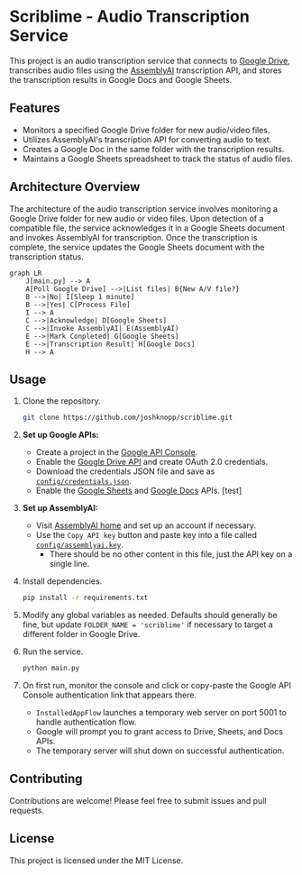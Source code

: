 # Scriblime - Audio Transcription Service

This project is an audio transcription service that connects to [Google Drive](https://drive.google.com/drive/home), transcribes audio files using the [AssemblyAI](https://www.assemblyai.com/) transcription API, and stores the transcription results in Google Docs and Google Sheets.

## Features

- Monitors a specified Google Drive folder for new audio/video files.
- Utilizes AssemblyAI's transcription API for converting audio to text.
- Creates a Google Doc in the same folder with the transcription results.
- Maintains a Google Sheets spreadsheet to track the status of audio files.

## Architecture Overview

The architecture of the audio transcription service involves monitoring a Google Drive folder for new audio or video files. Upon detection of a compatible file, the service acknowledges it in a Google Sheets document and invokes AssemblyAI for transcription. Once the transcription is complete, the service updates the Google Sheets document with the transcription status.

```mermaid
graph LR
    J[main.py] --> A
    A[Poll Google Drive] -->|List files| B{New A/V file?}
    B -->|No| I[Sleep 1 minute]
    B -->|Yes| C[Process File]
    I --> A
    C -->|Acknowledge| D[Google Sheets]
    C -->|Invoke AssemblyAI| E(AssemblyAI)
    E -->|Mark Conpleted| G[Google Sheets]
    E -->|Transcription Result| H[Google Docs]
    H --> A
```

## Usage

1. Clone the repository.
   ```bash
   git clone https://github.com/joshknopp/scriblime.git
   ```

1. **Set up Google APIs:**
   - Create a project in the [Google API Console](https://console.cloud.google.com/projectcreate).
   - Enable the [Google Drive API](https://console.cloud.google.com/apis/api/drive.googleapis.com/credentials) and create OAuth 2.0 credentials.
   - Download the credentials JSON file and save as [`config/credentials.json`](./config/credentials.json).
   - Enable the [Google Sheets](https://console.cloud.google.com/apis/api/sheets.googleapis.com) and [Google Docs](https://console.cloud.google.com/apis/api/docs.googleapis.com) APIs. [test]

1. **Set up AssemblyAI:**
   - Visit [AssemblyAI home](https://www.assemblyai.com/app/) and set up an account if necessary.
   - Use the `Copy API key` button and paste key into a file called [`config/assemblyai.key`](./config/assemblyai.key).
      - There should be no other content in this file, just the API key on a single line.

1. Install dependencies.
   ```bash
   pip install -r requirements.txt
   ```

1. Modify any global variables as needed. Defaults should generally be fine, but update `FOLDER_NAME = 'scriblime'` if necessary to target a different folder in Google Drive.

1. Run the service.
   ```bash
   python main.py
   ```

1. On first run, monitor the console and click or copy-paste the Google API Console authentication link that appears there.
   - `InstalledAppFlow` launches a temporary web server on port 5001 to handle authentication flow.
   - Google will prompt you to grant access to Drive, Sheets, and Docs APIs.
   - The temporary server will shut down on successful authentication.

## Contributing

Contributions are welcome! Please feel free to submit issues and pull requests.

## License

This project is licensed under the MIT License.
